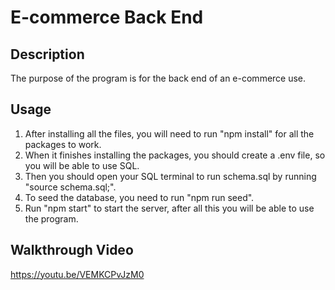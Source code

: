 # E-commerce Back End

## Description
The purpose of the program is for the back end of an e-commerce use.

## Usage
1. After installing all the files, you will need to run "npm install" for all the packages to work.
2. When it finishes installing the packages, you should create a .env file, so you will be able to use SQL.
3. Then you should open your SQL terminal to run schema.sql by running "source schema.sql;".
4. To seed the database, you need to run "npm run seed".
5. Run "npm start" to start the server, after all this you will be able to use the program.

## Walkthrough Video
https://youtu.be/VEMKCPvJzM0

